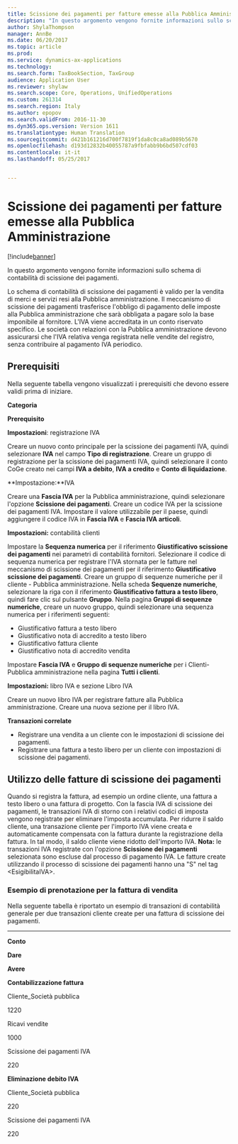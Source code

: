 ```yaml
---
title: Scissione dei pagamenti per fatture emesse alla Pubblica Amministrazione
description: "In questo argomento vengono fornite informazioni sullo schema di contabilità di scissione dei pagamenti."
author: ShylaThompson
manager: AnnBe
ms.date: 06/20/2017
ms.topic: article
ms.prod: 
ms.service: dynamics-ax-applications
ms.technology: 
ms.search.form: TaxBookSection, TaxGroup
audience: Application User
ms.reviewer: shylaw
ms.search.scope: Core, Operations, UnifiedOperations
ms.custom: 261314
ms.search.region: Italy
ms.author: epopov
ms.search.validFrom: 2016-11-30
ms.dyn365.ops.version: Version 1611
ms.translationtype: Human Translation
ms.sourcegitcommit: d421b161216d700f7819f1da8c0ca8ad089b5670
ms.openlocfilehash: d193d12832b40055787a9fbfabb9b6bd507cdf03
ms.contentlocale: it-it
ms.lasthandoff: 05/25/2017


---
```


# <a name="split-payment-for-invoices-issued-to-the-public-administration"></a>Scissione dei pagamenti per fatture emesse alla Pubblica Amministrazione

[!include[banner](../includes/banner.md)]


In questo argomento vengono fornite informazioni sullo schema di contabilità di scissione dei pagamenti.

Lo schema di contabilità di scissione dei pagamenti è valido per la vendita di merci e servizi resi alla Pubblica amministrazione. Il meccanismo di scissione dei pagamenti trasferisce l'obbligo di pagamento delle imposte alla Pubblica amministrazione che sarà obbligata a pagare solo la base imponibile al fornitore. L'IVA viene accreditata in un conto riservato specifico. Le società con relazioni con la Pubblica amministrazione devono assicurarsi che l'IVA relativa venga registrata nelle vendite del registro, senza contribuire al pagamento IVA periodico.

## <a name="prerequisites"></a>Prerequisiti
Nella seguente tabella vengono visualizzati i prerequisiti che devono essere validi prima di iniziare.

**Categoria**

**Prerequisito**

**Impostazioni**: registrazione IVA

Creare un nuovo conto principale per la scissione dei pagamenti IVA, quindi selezionare **IVA** nel campo **Tipo di registrazione**. Creare un gruppo di registrazione per la scissione dei pagamenti IVA, quindi selezionare il conto CoGe creato nei campi **IVA a debito**, **IVA a credito** e **Conto di liquidazione**.

**Impostazione:**IVA

Creare una **Fascia IVA** per la Pubblica amministrazione, quindi selezionare l'opzione **Scissione dei pagamenti**. Creare un codice IVA per la scissione dei pagamenti IVA. Impostare il valore utilizzabile per il paese, quindi aggiungere il codice IVA in **Fascia IVA** e **Fascia IVA articoli**.

**Impostazioni:** contabilità clienti

Impostare la **Sequenza numerica** per il riferimento **Giustificativo scissione dei pagamenti** nei parametri di contabilità fornitori. Selezionare il codice di sequenza numerica per registrare l'IVA stornata per le fatture nel meccanismo di scissione dei pagamenti per il riferimento **Giustificativo scissione dei pagamenti**. Creare un gruppo di sequenze numeriche per il cliente - Pubblica amministrazione. Nella scheda **Sequenze numeriche**, selezionare la riga con il riferimento **Giustificativo fattura a testo libero**, quindi fare clic sul pulsante **Gruppo**. Nella pagina **Gruppi di sequenze numeriche**, creare un nuovo gruppo, quindi selezionare una sequenza numerica per i riferimenti seguenti:

-   Giustificativo fattura a testo libero
-   Giustificativo nota di accredito a testo libero
-   Giustificativo fattura cliente
-   Giustificativo nota di accredito vendita

Impostare **Fascia IVA** e **Gruppo di sequenze numeriche** per i Clienti- Pubblica amministrazione nella pagina **Tutti i clienti**.

**Impostazioni:** libro IVA e sezione Libro IVA

Creare un nuovo libro IVA per registrare fatture alla Pubblica amministrazione. Creare una nuova sezione per il libro IVA.

**Transazioni correlate**

-   Registrare una vendita a un cliente con le impostazioni di scissione dei pagamenti.
-   Registrare una fattura a testo libero per un cliente con impostazioni di scissione dei pagamenti.

## <a name="working-with-the-split-payment-invoices"></a>Utilizzo delle fatture di scissione dei pagamenti
Quando si registra la fattura, ad esempio un ordine cliente, una fattura a testo libero o una fattura di progetto. Con la fascia IVA di scissione dei pagamenti, le transazioni IVA di storno con i relativi codici di imposta vengono registrate per eliminare l'imposta accumulata. Per ridurre il saldo cliente, una transazione cliente per l'importo IVA viene creata e automaticamente compensata con la fattura durante la registrazione della fattura. In tal modo, il saldo cliente viene ridotto dell'importo IVA. **Nota:** le transazioni IVA registrate con l'opzione **Scissione dei pagamenti** selezionata sono escluse dal processo di pagamento IVA. Le fatture create utilizzando il processo di scissione dei pagamenti hanno una "S" nel tag &lt;EsigibilitaIVA&gt;.

### <a name="booking-example-for-sales-invoice"></a>Esempio di prenotazione per la fattura di vendita

Nella seguente tabella è riportato un esempio di transazioni di contabilità generale per due transazioni cliente create per una fattura di scissione dei pagamenti.

** **

**Conto**

**Dare**

**Avere**

**Contabilizzazione fattura**

Cliente\_Società pubblica

1220

Ricavi vendite

1000

Scissione dei pagamenti IVA

220

**Eliminazione debito IVA**

Cliente\_Società pubblica

220

Scissione dei pagamenti IVA

220

 




